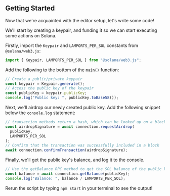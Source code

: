 ## Getting Started

Now that we're acquainted with the editor setup, let's write some code!

We'll start by creating a keypair, and funding it so we can start executing some actions on Solana. 

Firstly, import the `Keypair` and `LAMPORTS_PER_SOL` constants from `@solana/web3.js`:

```ts
import { Keypair, LAMPORTS_PER_SOL } from "@solana/web3.js";
```

Add the following to the bottom of the `main()` function:

```ts
// Create a public/private keypair
const keypair = Keypair.generate();
// Access the public key of the keypair
const publicKey = keypair.publicKey;
console.log("Public key: ", publicKey.toBase58());
```

Next, we'll airdrop our newly created public key. Add the following snippet below the `console.log` statement:

```ts
// transaction methods return a hash, which can be looked up on a block explorer
const airdropSignature = await connection.requestAirdrop(
  publicKey,
  LAMPORTS_PER_SOL
);
// Confirm that the transaction was successfully included in a block
await connection.confirmTransaction(airdropSignature);
```

Finally, we'll get the public key's balance, and log it to the console.

```ts
// Use the getBalance RPC method to get the SOL balance of the public key
const balance = await connection.getBalance(publicKey);
console.log("Balance: ", balance / LAMPORTS_PER_SOL);
```

Rerun the script by typing `npm start` in your terminal to see the output!